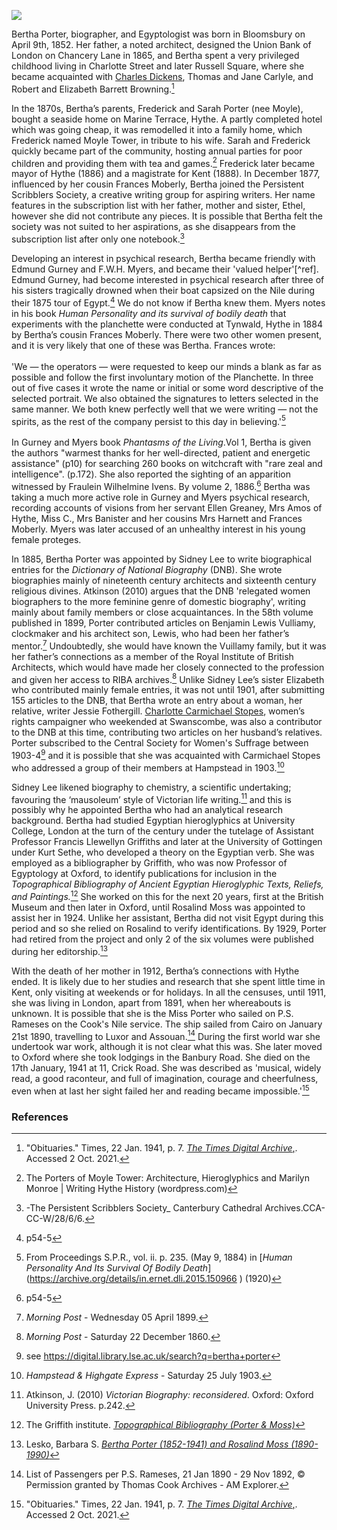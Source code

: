 <a href="https://dev.visual-essays.app"><img src="https://dev-visual-essays.netlify.app/images/ve-button.png"></a> 
<param ve-config title="Bertha Porter (1852-1941)" author=" Michelle Crowther" layout="vtl" banner="/images/banners/19c.jpg">

<param ve-entity eid="Q967166" aliases="Hythe">

Bertha Porter, biographer, and Egyptologist was born in Bloomsbury on April 9th, 1852. Her father, a noted architect, designed the Union Bank of London on Chancery Lane in 1865, and Bertha spent a very privileged childhood living in Charlotte Street and later Russell Square, where she became acquainted with [Charles Dickens](/dickens/dickens-biography), Thomas and Jane Carlyle, and Robert and Elizabeth Barrett Browning.[^ref1] 
<param ve-image url="https://upload.wikimedia.org/wikipedia/commons/a/aa/Dickens_Gurney_head.jpg" label="Charles Dickens c.1867-8" attribution="Jeremiah Gurney, Public domain, via Wikimedia Commons">

In the 1870s, Bertha’s parents, Frederick and Sarah Porter (nee Moyle), bought a seaside home on Marine Terrace, Hythe. A partly completed hotel which was going cheap, it was remodelled it into a family home, which Frederick named Moyle Tower, in tribute to his wife. Sarah and Frederick quickly became part of the community, hosting annual parties for poor children and providing them with tea and games.[^ref2] Frederick later became mayor of Hythe (1886) and a magistrate for Kent (1888).  In December 1877, influenced by her cousin Frances Moberly, Bertha joined the Persistent Scribblers Society, a creative writing group for aspiring writers. Her name features in the subscription list with her father, mother and sister, Ethel,   however she did not contribute any pieces. It is possible that Bertha felt the society was not suited to her aspirations, as she disappears from the subscription list after only one notebook.[^ref3] 
<param ve-image url="https://stor.artstor.org/stor/573d7807-f4c0-40b9-ad07-e65b737daf4f" label="The Parade, Hythe with Moyle Tower" attribution="The Photochrom Co. Ltd">

Developing an interest in psychical research, Bertha became friendly with Edmund Gurney and F.W.H. Myers, and became their 'valued helper'[^ref]. Edmund Gurney, had become interested in psychical research after three of his sisters tragically drowned when their boat capsized on the Nile during their 1875 tour of Egypt.[^ref5]  We do not know if Bertha knew them. Myers notes in his book _Human Personality and its survival of bodily death_ that experiments with the planchette were conducted at Tynwald, Hythe in 1884 by Bertha’s cousin Frances Moberly. There were two other women present, and it is very likely that one of these was Bertha. Frances wrote:
<br><br>
'We — the operators — were requested to keep our minds a blank as far as possible and follow the first involuntary motion of the Planchette. In three out of five cases it wrote the name or initial or some word descriptive of the selected portrait. We also obtained the signatures to letters selected in the same manner. We both knew perfectly well that we were writing — not the spirits, as the rest of the company persist to this day in believing.'[^ref4]
<br><br>
In Gurney and Myers book _Phantasms of the Living_.Vol 1, Bertha is given the authors "warmest thanks for her well-directed, patient and energetic assistance" (p10) for searching 260 books on witchcraft with "rare zeal and intelligence". (p.172). She also reported the sighting of an apparition witnessed by Fraulein Wilhelmine Ivens. By volume 2, 1886.[^ref5] Bertha was taking a much more active role in Gurney and Myers psychical research, recording accounts of visions from her servant Ellen Greaney, Mrs Amos of Hythe, Miss C., Mrs Banister and her cousins Mrs Harnett and Frances Moberly.  Myers was later accused of an unhealthy interest in his young female proteges. 
<param ve-image url="https://upload.wikimedia.org/wikipedia/commons/4/4e/Frederic_Myers_Photograph.png" label="Frederic Myers" attribution="S. R. Morgan., Public domain, via Wikimedia Commons">

In 1885, Bertha Porter was appointed by Sidney Lee to write biographical entries for the _Dictionary of National Biography_ (DNB). She wrote biographies mainly of nineteenth century architects and sixteenth century religious divines. Atkinson (2010) argues that the DNB 'relegated women biographers to the more feminine genre of domestic biography', writing mainly about family members or close acquaintances. In the 58th volume published in 1899, Porter contributed articles on Benjamin Lewis Vulliamy, clockmaker and his architect son, Lewis, who had been her father’s mentor.[^ref7]  Undoubtedly, she would have known the Vuillamy family, but it was her father’s connections as a member of the Royal Institute of British Architects, which would have made her closely connected to the profession and given her access to RIBA archives.[^ref8]  Unlike Sidney Lee’s sister Elizabeth who contributed mainly female entries, it was not until 1901, after submitting 155 articles to the DNB, that Bertha wrote an entry about a woman, her relative, writer Jessie Fothergill.  [Charlotte Carmichael Stopes](/19c/19c-stopes-biography), women’s rights campaigner who weekended at Swanscombe, was also a contributor to the DNB at this time, contributing two articles on her husband’s relatives. Porter subscribed to the Central Society for Women's Suffrage between 1903-4[^ref9]  and it is possible that she was acquainted with Carmichael Stopes who addressed a group of their members at Hampstead in 1903.[^ref10]  
<param ve-image url="https://upload.wikimedia.org/wikipedia/commons/a/ae/Oxford_Dictionary_of_National_Biography_volumes.jpg" label="Oxford Dictionary of National Biography" attribution="The original uploader was Mgoutsidou at Greek Wikipedia., CC BY-SA 3.0, via Wikimedia Commons">

Sidney Lee likened biography to chemistry, a scientific undertaking; favouring the ‘mausoleum’ style of Victorian life writing.[^ref11] and this is possibly why he appointed Bertha who had an analytical research background. Bertha had studied Egyptian hieroglyphics at University College, London at the turn of the century under the tutelage of Assistant Professor Francis Llewellyn Griffiths  and later at the University of Gottingen under Kurt Sethe, who developed a theory on the Egyptian verb. She was employed as a bibliographer by Griffith, who was now Professor of Egyptology at Oxford, to identify publications for inclusion in the _Topographical Bibliography of Ancient Egyptian Hieroglyphic Texts, Reliefs, and Paintings._[^ref13] She worked on this for the next 20 years, first at the British Museum and then later in Oxford, until Rosalind Moss was appointed to assist her in 1924. Unlike her assistant, Bertha did not visit Egypt during this period and so she relied on Rosalind to verify identifications. By 1929, Porter had retired from the project and only 2 of the six volumes were published during her editorship.[^ref14] 
<param ve-image url="https://upload.wikimedia.org/wikipedia/commons/e/eb/Karanog_altar.PNG" label="Karanog Altar" attribution="From Karanòg : the Meroitic inscriptions of Shablul and Karanòg by Francis Llewellyn Griffith, Public domain, via Wikimedia Commons">

With the death of her mother in 1912, Bertha’s connections with Hythe ended. It is likely due to her studies and research that she spent little time in Kent, only visiting at weekends or for holidays. In all the censuses, until 1911, she was living in London, apart from 1891, when her whereabouts is unknown. It is possible that she is the Miss Porter who sailed on P.S. Rameses on the Cook's Nile service. The ship sailed from Cairo on January 21st 1890, travelling to Luxor and Assouan.[^ref15] During the first world war she undertook war work, although it is not clear what this was. She later moved to Oxford where she took lodgings in the Banbury Road. She died on the 17th January, 1941 at 11, Crick Road. She was described as 'musical, widely read, a good raconteur, and full of imagination, courage and cheerfulness, even when at last her sight failed her and reading became impossible.'[^ref16] 
<param ve-image url="https://stor.artstor.org/stor/44468ea4-cc7a-44c7-8390-ebf9f8ec8db8" label="Marine Parade, Hythe with Moyle Tower c.1914">

### References

[^ref1]:  "Obituaries." Times, 22 Jan. 1941, p. 7. [_The Times Digital Archive_,](link.gale.com/apps/doc/CS119355446/GDCS?u=ccc_uni&sid=bookmark-GDCS&xid=07417704). Accessed 2 Oct. 2021.
[^ref2]: The Porters of Moyle Tower: Architecture, Hieroglyphics and Marilyn Monroe | Writing Hythe History (wordpress.com)   
[^ref3]: -The Persistent Scribblers Society_ Canterbury Cathedral Archives.CCA-CC-W/28/6/6.  
[^ref4]: From Proceedings S.P.R., vol. ii. p. 235. (May 9, 1884) in [_Human Personality And Its Survival Of Bodily Death_]  (https://archive.org/details/in.ernet.dli.2015.150966 ) (1920)    
[^ref5]: p54-5
[^ref5]:  _Carlisle Express and Examiner_ - Saturday 01 January 1876.   
[^ref6]: Atkinson, J. (2010) _Victorian Biography: reconsidered_. Oxford: Oxford University Press. p.242.
[^ref7]:  _Morning Post_ - Wednesday 05 April 1899.   
[^ref8]:  _Morning Post_ - Saturday 22 December 1860.   
[^ref9]:  see https://digital.library.lse.ac.uk/search?q=bertha+porter    
[^ref10]:  _Hampstead & Highgate Express_ - Saturday 25 July 1903.   
[^ref11]: Atkinson, J. (2010) _Victorian Biography: reconsidered_. Oxford: Oxford University Press. p.242.   
[^ref12]:  _The Scotsman_ - Thursday 15 March 1934.   
[^ref13]:  The Griffith institute. [_Topographical Bibliography (Porter & Moss)_](http://www.griffith.ox.ac.uk/topbib.HTML)   
[^ref14]:  Lesko, Barbara S. [_Bertha Porter (1852-1941) and Rosalind Moss (1890-1990)_](https://www.brown.edu/Research/Breaking_Ground/bios/Moss_Rosalind.pdf)   
[^ref15]: List of Passengers per P.S. Rameses, 21 Jan 1890 - 29 Nov 1892, © Permission granted by Thomas Cook Archives - AM Explorer.
[^ref16]:  "Obituaries." Times, 22 Jan. 1941, p. 7. [_The Times Digital Archive_,](link.gale.com/apps/doc/CS119355446/GDCS?u=ccc_uni&sid=bookmark-GDCS&xid=07417704). Accessed 2 Oct. 2021.

